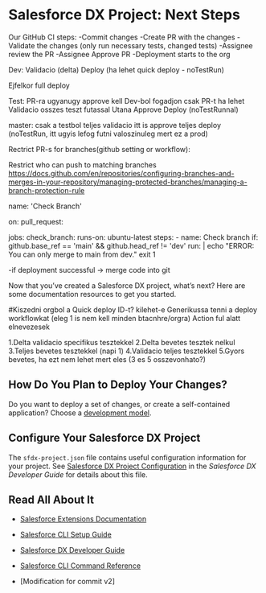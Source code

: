 # Salesforce DX Project: Next Steps

Our GitHub CI steps:
-Commit changes
-Create PR with the changes
-Validate the changes (only run necessary tests, changed tests)
-Assignee review the PR
-Assignee Approve PR
-Deployment starts to the org



Dev:
Validacio (delta)
Deploy (ha lehet quick deploy - noTestRun)

Ejfelkor full deploy

Test:
PR-ra ugyanugy approve kell
Dev-bol fogadjon csak PR-t ha lehet
Validacio osszes teszt futassal
Utana Approve
Deploy (noTestRunnal)

master:
csak a testbol
teljes validacio
itt is approve
teljes deploy (noTestRun, itt ugyis lefog futni valoszinuleg mert ez a prod)

Rectrict PR-s for branches(github setting or workflow):

Restrict who can push to matching branches
https://docs.github.com/en/repositories/configuring-branches-and-merges-in-your-repository/managing-protected-branches/managing-a-branch-protection-rule

name: 'Check Branch'

on:
  pull_request:

jobs:
  check_branch:
    runs-on: ubuntu-latest
    steps:
      - name: Check branch
        if: github.base_ref == 'main' && github.head_ref != 'dev'
        run: |
          echo "ERROR: You can only merge to main from dev."
          exit 1


-if deployment successful -> merge code into git

Now that you’ve created a Salesforce DX project, what’s next? Here are some documentation resources to get you started.

#Kiszedni orgbol a Quick deploy ID-t? kilehet-e
Generikussa tenni a deploy workflowkat (eleg 1 is nem kell minden btacnhre/orgra)
Action ful alatt elnevezesek

1.Delta validacio specifikus tesztekkel 
2.Delta bevetes tesztek nelkul
3.Teljes bevetes tesztekkel (napi 1)
4.Validacio teljes tesztekkel
5.Gyors bevetes, ha ezt nem lehet mert eles (3 es 5 osszevonhato?)

## How Do You Plan to Deploy Your Changes?

Do you want to deploy a set of changes, or create a self-contained application? Choose a [development model](https://developer.salesforce.com/tools/vscode/en/user-guide/development-models).

## Configure Your Salesforce DX Project

The `sfdx-project.json` file contains useful configuration information for your project. See [Salesforce DX Project Configuration](https://developer.salesforce.com/docs/atlas.en-us.sfdx_dev.meta/sfdx_dev/sfdx_dev_ws_config.htm) in the _Salesforce DX Developer Guide_ for details about this file.

## Read All About It

- [Salesforce Extensions Documentation](https://developer.salesforce.com/tools/vscode/)
- [Salesforce CLI Setup Guide](https://developer.salesforce.com/docs/atlas.en-us.sfdx_setup.meta/sfdx_setup/sfdx_setup_intro.htm)
- [Salesforce DX Developer Guide](https://developer.salesforce.com/docs/atlas.en-us.sfdx_dev.meta/sfdx_dev/sfdx_dev_intro.htm)
- [Salesforce CLI Command Reference](https://developer.salesforce.com/docs/atlas.en-us.sfdx_cli_reference.meta/sfdx_cli_reference/cli_reference.htm)

- [Modification for commit v2]
